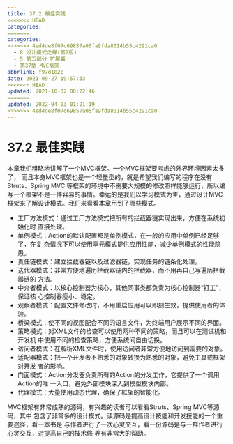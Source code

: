 ```yaml
---
title: 37.2 最佳实践
<<<<<<< HEAD
categories:
=======
categories: 
>>>>>>> 4ed4de8f07c69857a05fa9fda8014b55c4291ca0
  - 8 设计模式之禅(第2版)
  - 5 第五部分 扩展篇
  - 第37章 MVC框架
abbrlink: f97d182c
date: 2021-09-27 19:57:33
<<<<<<< HEAD
updated: 2021-10-02 00:22:46
=======
updated: 2022-04-03 01:21:19
>>>>>>> 4ed4de8f07c69857a05fa9fda8014b55c4291ca0
---
```

# 37.2 最佳实践
本章我们粗略地讲解了一个MVC框架。一个MVC框架要考虑的外界环境因素太多了， 而且本身MVC框架也是一个轻量型的，就是希望我们编写的程序在没有Struts、Spring MVC 等框架的环境中不需要大规模的修改照样能够运行，所以编写一个框架不是一件容易的事情。幸运的是我们以学习模式为主，通过设计MVC框架来了解设计模式。我们来看看本章用到了哪些模式。
- 工厂方法模式：通过工厂方法模式把所有的拦截器链实现出来，方便在系统初始化时 直接处理。
- 单例模式：Action的默认配置都是单例模式，在一般的应用中单例已经足够了，在复 杂情况下可以使用享元模式提供应用性能，减少单例模式的性能隐患。
- 责任链模式：建立拦截器链以及过滤器链，实现任务的链条化处理。
- 迭代器模式：非常方便地遍历拦截器链内的拦截器，而不用再自己写遍历拦截器链的 方法。
- 中介者模式：以核心控制器为核心，其他同事类都负责为核心控制器“打工”，保证核 心控制器瘦小、稳定。
- 观察者模式：配置文件修改时，不用重启应用可以即刻生效，提供使用者的体验。
- 桥梁模式：使不同的视图配合不同的语言文件，为终端用户展示不同的界面。
- 策略模式：对XML文件的检查可以使用两种不同的策略，而且可以在测试机和开发机 中使用不同的检查策略，方便系统间自由切换。
- 访问者模式：在解析XML文件时，使用访问者非常方便地访问到需要的对象。
- 适配器模式：把一个开发者不熟悉的对象转换为熟悉的对象，避免工具或框架对开发 者的影响。
- 门面模式：Action分发器负责所有的Action的分发工作，它提供了一个调用Action的唯 一入口，避免外部模块深入到模型模块内部。
- 代理模式：大量使用动态代理，确保了框架的智能化。

MVC框架有非常成熟的源码，有兴趣的读者可以看看Struts、Spring MVC等源码，其中 包含了非常多的设计模式。读源码是提高设计技能和开发技能的一个重要途径，看一本书是 与作者进行了一次心灵交互，看一份源码是与一群作者进行心灵交互，对提高自己的技术修 养有非常大的帮助。

